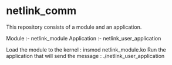 # netlink_comm

This repository consists of a module and an application.

Module :- netlink_module
Application :- netlink_user_application

Load the module to the kernel : insmod netlink_module.ko
Run the application that will send the message : ./netlink_user_application
